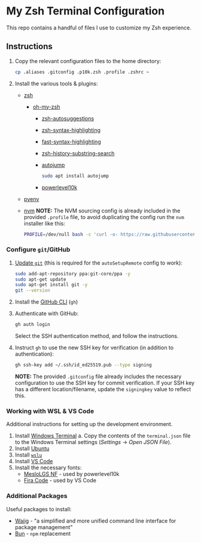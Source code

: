 # My Zsh Terminal Configuration

This repo contains a handful of files I use to customize my Zsh experience.

## Instructions

1. Copy the relevant configuration files to the home directory:

    ```sh
    cp .aliases .gitconfig .p10k.zsh .profile .zshrc ~
    ```

2. Install the various tools & plugins:
    - [zsh](https://github.com/ohmyzsh/ohmyzsh/wiki/Installing-ZSH)
        - [oh-my-zsh](https://ohmyz.sh/#install)
            - [zsh-autosuggestions](https://github.com/zsh-users/zsh-autosuggestions/blob/master/INSTALL.md#oh-my-zsh)
            - [zsh-syntax-highlighting](https://github.com/zsh-users/zsh-syntax-highlighting/blob/master/INSTALL.md#oh-my-zsh)
            - [fast-syntax-highlighting](https://github.com/zdharma-continuum/fast-syntax-highlighting#oh-my-zsh)
            - [zsh-history-substring-search](https://github.com/zsh-users/zsh-history-substring-search#install)
            - [autojump](https://github.com/wting/autojump#automatic)

                ```sh
                sudo apt install autojump
                ```

            - [powerlevel10k](https://github.com/romkatv/powerlevel10k#oh-my-zsh)
    - [pyenv](https://github.com/pyenv/pyenv-installer#install)
    - [nvm](https://github.com/nvm-sh/nvm#install--update-script)
        **NOTE:** The NVM sourcing config is already included in the provided `.profile` file, to avoid duplicating the config run the `nvm` installer like this:

        ```sh
        PROFILE=/dev/null bash -c 'curl -o- https://raw.githubusercontent.com/nvm-sh/nvm/v0.40.1/install.sh | bash'
        ```

### Configure `git`/GitHub

1. [Update `git`](https://launchpad.net/~git-core/+archive/ubuntu/ppa) (this is required for the `autoSetupRemote` config to work):

    ```sh
    sudo add-apt-repository ppa:git-core/ppa -y
    sudo apt-get update
    sudo apt-get install git -y
    git --version
    ```

2. Install the [GitHub CLI](https://github.com/cli/cli/blob/trunk/docs/install_linux.md#debian-ubuntu-linux-raspberry-pi-os-apt) (`gh`)
3. Authenticate with GitHub:

    ```sh
    gh auth login
    ```

    Select the SSH authentication method, and follow the instructions.

5. Instruct `gh` to use the new SSH key for verification (in addition to authentication):

    ```sh
    gh ssh-key add ~/.ssh/id_ed25519.pub --type signing
    ```

    **NOTE:** The provided `.gitconfig` file already includes the necessary configuration to use the SSH key for commit verification. If your SSH key has a different location/filename, update the `signingkey` value to reflect this.

### Working with WSL & VS Code

Additional instructions for setting up the development environment.

1. Install [Windows Terminal](https://www.microsoft.com/store/productId/9N0DX20HK701?ocid=pdpshare)
   a. Copy the contents of the `terminal.json` file to the Windows Terminal settings (_Settings_ -> _Open JSON File_).
2. Install [Ubuntu](https://www.microsoft.com/store/productId/9PDXGNCFSCZV?ocid=pdpshare)
3. Install [`wslu`](https://wslutiliti.es/wslu/install.html#ubuntu)
4. Install [VS Code](https://apps.microsoft.com/store/detail/XP9KHM4BK9FZ7Q?ocid=pdpshare)
5. Install the necessary fonts:
    - [MesloLGS NF](https://github.com/romkatv/powerlevel10k/blob/master/font.md) - used by powerlevel10k
    - [Fira Code](https://github.com/tonsky/FiraCode/wiki/VS-Code-Instructions) - used by VS Code

### Additional Packages

Useful packages to install:

- [Wajig](https://wiki.debian.org/Wajig) - "a simplified and more unified command line interface for package management"
- [Bun](https://bun.sh/docs/installation#macos-and-linux) - `npm` replacement
